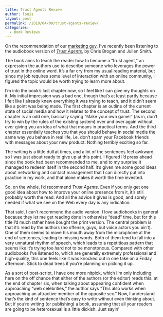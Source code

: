 ```yaml
---
title: Trust Agents Review
author: louis
layout: post
permalink: /2010/04/09/trust-agents-review/
categories:
  - Book Reviews
---
```

On the recommendation of our <a href="http://twitter.com/shaynet" onclick="javascript:_gaq.push(['_trackEvent','outbound-article','http://twitter.com']);">marketing guy</a>, I&#8217;ve recently been listening to the audiobook version of <a href="http://www.trustagent.com/" onclick="javascript:_gaq.push(['_trackEvent','outbound-article','http://www.trustagent.com']);"><em>Trust Agents</em></a>, by Chris Brogan and Julien Smith. 

The book aims to teach the reader how to become a &#8220;trust agent,&#8221; an expression the authors use to describe someone who leverages the power of trust in the online word. It&#8217;s a far cry from my usual reading material, but since my job requires some level of interaction with an online community, I figured the topic would be worth trying to learn more about.

I&#8217;m into the book&#8217;s last chapter now, so I feel like I can give my thoughts on it. My initial impression was a bad one, though that&#8217;s at least partly because I felt like I already knew everything it was trying to teach, and it didn&#8217;t seem like a point was being made. The first chapter is an outline of the current state of social media and how it relates to the concept of trust. The second chapter is an odd one, basically saying &#8220;Make your own game!&#8221; (as in, don&#8217;t try to win by the rules of the existing system) over and over again without ever giving you an idea of what that means in practical terms. And the third chapter essentially teaches you that you should behave in social media the same way you behave in real life, i.e. don&#8217;t spam your Facebook friends with messages about your new product. Nothing terribly exciting so far.

The writing is a little dull at times, and a lot of the sentences feel awkward, so I was just about ready to give up at this point. I figured I&#8217;d press ahead since the book had been recommended to me, and to my surprise it managed to redeem itself in the second half. It&#8217;s given me some good ideas about networking and contact management that I can directly put into practice in my work, and that alone makes it worth the time invested. 

So, on the whole, I&#8217;d recommend *Trust Agents*. Even if you only get one good idea about how to improve your online presence from it, it&#8217;s still probably worth the read. And all the advice it gives is good, and sorely needed if what we see on the Web every day is any indication.

That said, I can&#8217;t recommend the audio version. I love audiobooks in general because they let me get reading done in otherwise &#8220;dead&#8221; time, but for this title I&#8217;d much rather have bought the print version. The central problem is that it&#8217;s read by the authors (no offense, guys, but voice actors you ain&#8217;t). One of them seems to move his mouth away from the microphone at the end of sentences, leading to missing words. Both of them tend to fall into a very unnatural rhythm of speech, which leads to a repetitious pattern that seems like it&#8217;s trying too hard not to be monotonous. Compared with other audiobooks I&#8217;ve listened to, which are generally extremely professional and high-quality, this one feels like it was knocked out in one take on a Friday afternoon. Stick to dead trees if you&#8217;re planning on picking it up.

As a sort of post-script, I have one more nitpick, which I&#8217;m only including here on the off chance that either of the authors (or the editor) reads this: at the end of chapter six, when talking about appearing confident when approaching &#8220;web celebrities,&#8221; the author says &#8220;This also works when approaching an attractive member of the opposite sex.&#8221; Now, I understand that&#8217;s the kind of sentence that&#8217;s easy to write without even thinking about. But if you&#8217;re writing (or publishing) a book, assuming that all your readers are going to be heterosexual is a little dickish. Just sayin&#8217;